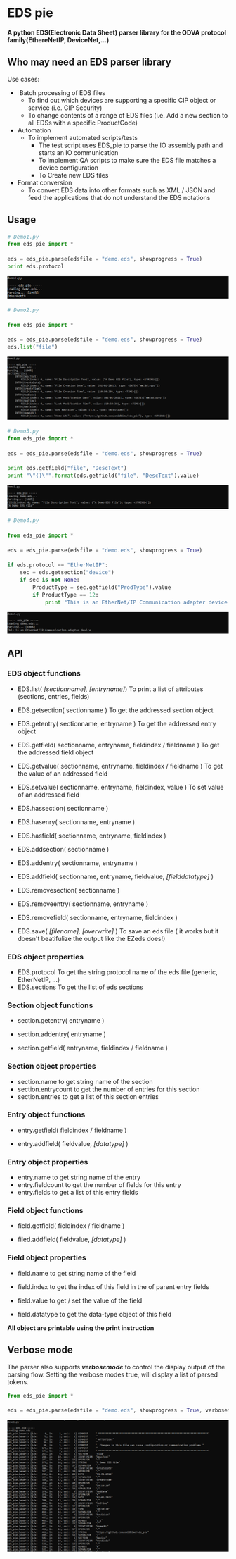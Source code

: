 # EDS pie

**A python EDS(Electronic Data Sheet) parser library for the ODVA protocol family(EthereNetIP, DeviceNet,...)**



## Who may need an EDS parser library

Use cases:

- ​	Batch processing of EDS files
  - To find out which devices are supporting a specific CIP object or service (i.e. CIP Security)
  - To change contents of a range of EDS files (i.e. Add a new section to all EDSs with a specific ProductCode)
- Automation
  - To implement automated scripts/tests
    - The test script uses EDS_pie to parse the IO assembly path and starts an IO communication
    - To implement QA scripts to make sure the EDS file matches a device configuration
    - To Create new EDS files
- Format conversion
  - To convert EDS data into other formats such as XML / JSON and feed the applications that do not understand the EDS notations





## Usage

```python
# Demo1.py
from eds_pie import *

eds = eds_pie.parse(edsfile = "demo.eds", showprogress = True)
print eds.protocol

```

![image-demo1](readme-images/image-demo1.png)



```python
# Demo2.py

from eds_pie import *

eds = eds_pie.parse(edsfile = "demo.eds", showprogress = True)
eds.list("file")
```

![image-demo2](readme-images/image-demo2.png)



```python
# Demo3.py
from eds_pie import *

eds = eds_pie.parse(edsfile = "demo.eds", showprogress = True)

print eds.getfield("file", "DescText")
print "\"{}\"".format(eds.getfield("file", "DescText").value)

```

![image-demo3](readme-images/image-demo3.png)



```python
# Demo4.py

from eds_pie import *

eds = eds_pie.parse(edsfile = "demo.eds", showprogress = True)

if eds.protocol == "EtherNetIP":
    sec = eds.getsection("device")
    if sec is not None:
        ProductType = sec.getfield("ProdType").value
        if ProductType == 12:
            print "This is an EtherNet/IP Communication adapter device."
```

![image-demo4](readme-images/image-demo4.png)







## API

### EDS object functions

- EDS.list( *[sectionname],* *[entryname]*) To print a list of attributes (sections, entries, fields)

- EDS.getsection( sectionname ) To get the addressed section object
- EDS.getentry( sectionname, entryname ) To get the addressed entry object
- EDS.getfield( sectionname, entryname, fieldindex / fieldname ) To get the addressed field object
- EDS.getvalue( sectionname, entryname, fieldindex / fieldname ) To get the value of an addressed field
- EDS.setvalue( sectionname, entryname, fieldindex, value ) To set value of an addressed field
- EDS.hassection( sectionname )
- EDS.hasenry( sectionname, entryname )
- EDS.hasfield( sectionname, entryname, fieldindex )
- EDS.addsection( sectionname )
- EDS.addentry( sectionname, entryname )
- EDS.addfield( sectionname, entryname, fieldvalue, *[fielddatatype]* )
- EDS.removesection( sectionname )
- EDS.removeentry( sectionname, entryname )
- EDS.removefield( sectionname, entryname, fieldindex )
- EDS.save( *[filename], [overwrite]* )	To save an eds file ( it works but it doesn't beatifulize the output like the EZeds does!)

### EDS object properties

- EDS.protocol 	To get the string protocol name of the eds file (generic, EtherNetIP, ...)
- EDS.sections      To get the list of eds sections

### Section object functions

- section.getentry( entryname )

- section.addentry( entryname )
- section.getfield( entryname, fieldindex / fieldname )

### Section object properties

- section.name			to get string name of the section
- section.entrycount   to get the number of entries for this section
- section.entries          to get a list of this section entries

### Entry object functions

- entry.getfield( fieldindex / fieldname )

- entry.addfield( fieldvalue, *[datatype]* )

### Entry object properties

- entry.name			to get string name of the entry
- entry.fieldcount   to get the number of fields for this entry
- entry.fields           to get a list of this entry fields

### Field object functions

- field.getfield( fieldindex / fieldname )

- filed.addfield( fieldvalue, *[datatype]* )

### Field object properties

- field.name			to get string name of the field

- field.index            to get the index of this field in the of parent entry fields

- field.value            to get / set the value of the field

- field.datatype     to get the data-type object of this field

  

**All object are printable using the print instruction**





## Verbose mode

The parser also supports ***verbosemode*** to control the display output of the parsing flow. Setting the verbose modes true, will display a list of parsed tokens.

```python
from eds_pie import *

eds = eds_pie.parse(edsfile = "demo.eds", showprogress = True, verbosemode = True)
```

![image-demo1_verbosemode](readme-images/image-demo1_verbosemode.png)

